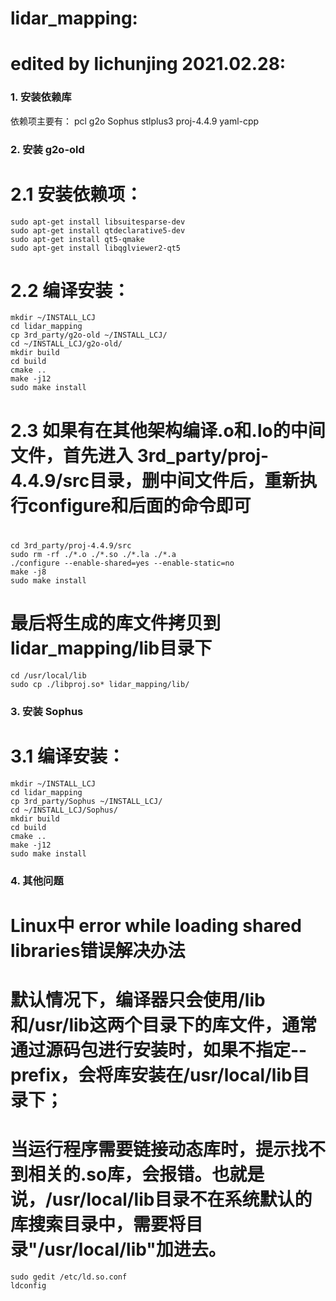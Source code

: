 # lidar_mapping:
# edited by lichunjing 2021.02.28:

### 1. 安装依赖库
依赖项主要有：
pcl
g2o
Sophus
stlplus3
proj-4.4.9
yaml-cpp


### 2. 安装 g2o-old
# 2.1 安装依赖项：
```
sudo apt-get install libsuitesparse-dev
sudo apt-get install qtdeclarative5-dev
sudo apt-get install qt5-qmake
sudo apt-get install libqglviewer2-qt5
```

# 2.2 编译安装：
```
mkdir ~/INSTALL_LCJ
cd lidar_mapping
cp 3rd_party/g2o-old ~/INSTALL_LCJ/
cd ~/INSTALL_LCJ/g2o-old/
mkdir build
cd build
cmake ..
make -j12
sudo make install
```

# 2.3 如果有在其他架构编译.o和.lo的中间文件，首先进入 3rd_party/proj-4.4.9/src目录，删中间文件后，重新执行configure和后面的命令即可
# 
```
cd 3rd_party/proj-4.4.9/src
sudo rm -rf ./*.o ./*.so ./*.la ./*.a
./configure --enable-shared=yes --enable-static=no 
make -j8
sudo make install
```
# 最后将生成的库文件拷贝到 lidar_mapping/lib目录下
```
cd /usr/local/lib
sudo cp ./libproj.so* lidar_mapping/lib/
```

### 3. 安装 Sophus
# 3.1 编译安装：
```
mkdir ~/INSTALL_LCJ
cd lidar_mapping
cp 3rd_party/Sophus ~/INSTALL_LCJ/
cd ~/INSTALL_LCJ/Sophus/
mkdir build
cd build
cmake ..
make -j12
sudo make install
```

### 4. 其他问题
# Linux中 error while loading shared libraries错误解决办法
# 默认情况下，编译器只会使用/lib和/usr/lib这两个目录下的库文件，通常通过源码包进行安装时，如果不指定--prefix，会将库安装在/usr/local/lib目录下；
# 当运行程序需要链接动态库时，提示找不到相关的.so库，会报错。也就是说，/usr/local/lib目录不在系统默认的库搜索目录中，需要将目录"/usr/local/lib"加进去。
```
sudo gedit /etc/ld.so.conf
ldconfig
```
